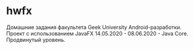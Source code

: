 # hwfx
Домашние задания факультета Geek University Android-разработки.
Проект с использованием JavaFX
14.05.2020 - 08.06.2020 - Java Core. Продвинутый уровень.
